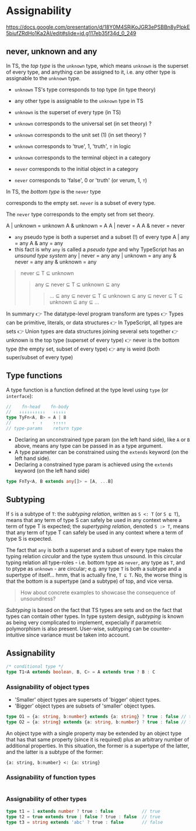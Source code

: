 # Assignability

https://docs.google.com/presentation/d/18Y0M4SRjKoJGR3ePSBBn8yPlpkE5biufZRdHo1Ka2AI/edit#slide=id.g117eb35f34d_0_249


## never, unknown and any

In TS, the *top type* is the `unknown` type, which means `unknown` is the superset of every type, and anything can be assigned to it, i.e. any other type is assignable to the `unknown` type.

- `unknown` TS's type corresponds to top type (in type theory)
- any other type is assignable to the `unknown` type in TS

- `unknown` is the superset of every type (in TS)
- `unknown` corresponds to the universal set (in set theory) ?
- `unknown` corresponds to the unit set (1) (in set theory)  ?

- `unknown` corresponds to 'true', 1, 'truth', `⊤` in logic
- `unknown` corresponds to the terminal object in a category

- `never` corresponds to the initial object in a category
- `never` corresponds to 'false', 0 or 'truth' (or verum, 1, `⊤`)

In TS, the *bottom type* is the `never` type

corresponds to the empty set. `never` is a subset of every type.

The `never` type corresponds to the empty set from set theory.

  A | unknown = unknown
  A & unknown = A
  A | never = A
  A & never = never
- `any` pseudo type is both a superset and a subset (!) of every type
  A | any = any
  A & any = any
- this fact is why `any` is called a *pseudo type*
  and why TypeScript has an *unsound type system*
  any | never   = any
  any | unknown = any
  any & never   = any
  any & unknown = any

>never ⊆ T ⊆ unknown
>>any ⊆ never ⊆ T ⊆ unknown ⊆ any
>>>… ⊆ any ⊆ never ⊆ T ⊆ unknown ⊆ any ⊆ never ⊆ T ⊆ unknown ⊆ any ⊆ …


In summary
👉 The datatype-level program transform are types
👉 Types can be primitive, literals, or data structures
👉 In TypeScript, all types are sets
👉 Union types are data structures joining several sets together
👉 unknown is the top type (superset of every type)
👉 never is the bottom type (the empty set, subset of every type)
👉 any is weird (both super/subset of every type)

## Type functions

A type function is a function defined at the type level using `type` (or `interface`):

```ts
//    fn-head    fn-body
//   ↓↓↓↓↓↓↓↓↓↓   ↓↓↓↓↓
type TyFn<A, B> = A | B
//        ↑  ↑    ↑↑↑↑↑
// type-params    return type
```

* Declaring an unconstrained type param (on the left hand side), like `A` or `B` above, means any type can be passed in as a type argument.
* A type parameter can be constrained using the `extends` keyword (on the left hand side).
* Declaring a constrained type param is achieved using the `extends` keyword (on the left hand side)

```ts
type FnTy<A, B extends any[]> = [A, ...B]
```




## Subtyping

If `S` is a subtype of `T`: 
the *subtyping relation*, 
written as `S <: T` (or `S ⊑ T`), 
means that any term of type S 
can safely be used in any context 
where a term of type T is expected;
the *supertyping relation*, 
denoted `S :> T`,
means that any term of type T 
can safely be used in any context 
where a term of type S is expected.


The fact that `any` is both a superset and a subset of every type makes the typing relation *circular* and the type system thus unsound. In this circular typing relation all type-roles - i.e. bottom type as `never`, any type as `T`, and to ptype as `unknown` - are circular; e.g. any type `T` is both a subtype and a supertype of itself... hmm, that is actually fine, `T ⊆ T`. No, the worse thing is that the bottom is a supertype (and a subtype) of top, and vice versa. 
>How about concrete examples to showcase the consequence of unsoundness?

*Subtyping* is based on the fact that TS types are sets and on the fact that types can contain other types. In type system design, *subtyping* is known as being very complicated to implement, expecially if parametric polymorphism is also present. User-wise, subtyping can be counter-intuitive since variance must be taken into account.

## Assignability

```ts
/* conditional type */
type T1<A extends boolean, B, C> = A extends true ? B : C
```

### Assignability of object types

* 'Smaller' object types are supersets of 'bigger' object types.
* 'Bigger' object types are subsets of 'smaller' object types.

```ts
type O1 = {a: string, b:number} extends {a: string} ? true : false // true
type O2 = {a: string} extends {a: string, b:number} ? true : false // false
```

An object type with a single property may be extended by an object type that has that same property (since it is required) plus an arbitrary number of additional properties. In this situation, the former is a supertype of the latter, and the latter is a subtype of the former:

`{a: string, b:number} <: {a: string}`

### Assignability of function types

```ts

```

### Assignability of other types

```ts
type t1 = 1 extends number ? true : false           // true
type t2 = true extends true | false ? true : false  // true
type t3 = string extends 'abc' ? true : false       // false
```
